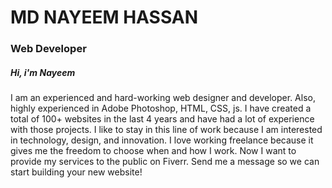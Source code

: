 <h1>MD NAYEEM HASSAN </h1>
<h3>Web Developer</h3> 
<h5>Hi, i'm Nayeem</h5> 

<p>I am an experienced and hard-working web designer and developer. Also, highly experienced in Adobe Photoshop, HTML, CSS, js. I have created a total of 100+ websites in the last 4 years and have had a lot of experience with those projects. I like to stay in this line of work because I am interested in technology, design, and innovation. I love working freelance because it gives me the freedom to choose when and how I work. Now I want to provide my services to the public on Fiverr. Send me a message so we can start building your new website!</p>


